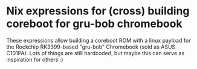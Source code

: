 # Nix expressions for (cross) building coreboot for gru-bob chromebook

These expressions allow building a coreboot ROM with a linux payload
for the Rockchip RK3399-based "gru-bob" Chromebook (sold as ASUS
C101PA). Lots of things are still hardcoded, but maybe this can serve
as inspiration for others :)
